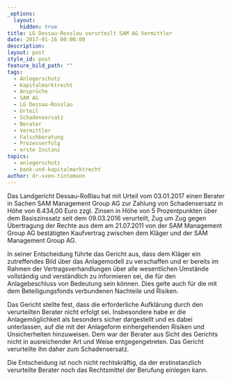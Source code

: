 ```yaml
---
_options:
  layout:
    hidden: true
title: LG Dessau-Rosslau verurteilt SAM AG Vermittler
date: 2017-01-16 00:00:00
description:
layout: post
style_id: post
feature_bild_path: ""
tags:
  - Anlegerschutz
  - Kapitalmarktrecht
  - Ansprüche
  - SAM AG
  - LG Dessau-Rosslau
  - Urteil
  - Schadensersatz
  - Berater
  - Vermittler
  - Falschberatung
  - Prozesserfolg
  - erste Instanz
topics:
  - anlegerschutz
  - bank-und-kapitalmarktrecht
author: dr-sven-tintemann
---
```



Das Landgericht Dessau-Roßlau hat mit Urteil vom 03.01.2017 einen Berater in Sachen SAM Management Group AG zur Zahlung von Schadensersatz in Höhe von 6.434,00 Euro zzgl. Zinsen in Höhe von 5 Prozentpunkten über dem Basiszinssatz seit dem 09.03.2016 verurteilt, Zug um Zug gegen Übertragung der Rechte aus dem am 21.07.2011 von der SAM Management Group AG bestätigten Kaufvertrag zwischen dem Kläger und der SAM Management Group AG.

In seiner Entscheidung führte das Gericht aus, dass dem Kläger ein zutreffendes Bild über das Anlagemodell zu verschaffen und er bereits im Rahmen der Vertragsverhandlungen über alle wesentlichen Umstände vollständig und verständlich zu informieren sei, die für den Anlagebeschluss von Bedeutung sein können. Dies gelte auch für die mit dem Beteiligungsfonds verbundenen Nachteile und Risiken.

Das Gericht stellte fest, dass die erforderliche Aufklärung durch den verurteilten Berater nicht erfolgt sei. Insbesondere habe er die Anlagemöglichkeit als besonders sicher dargestellt und es dabei unterlassen, auf die mit der Anlageform einhergehenden Risiken und Unsicherheiten hinzuweisen. Dem war der Berater aus Sicht des Gerichts nicht in ausreichender Art und Weise entgegengetreten. Das Gericht verurteilte ihn daher zum Schadensersatz.

Die Entscheidung ist noch nicht rechtskräftig, da der erstinstanzlich verurteilte Berater noch das Rechtsmittel der Berufung einlegen kann.